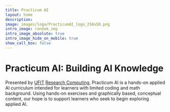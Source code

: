 ```yaml
---
title: Practicum AI
layout: home
description: 
image: images/logo/PracticumAI_logo_250x50.png
intro_image: random_img
intro_image_absolute: true
intro_image_hide_on_mobile: true
show_call_box: false
---
```


# Practicum AI: Building AI Knowledge

Presented by [UFIT](https://it.ufl.edu/) [Research Computing](https://www.rc.ufl.edu/), Practicum AI is a hands-on applied AI curriculum intended for learners with limited coding and math background. Using hands-on exercises and graphically based, conceptual content, our hope is to support learners who seek to begin exploring applied AI.
